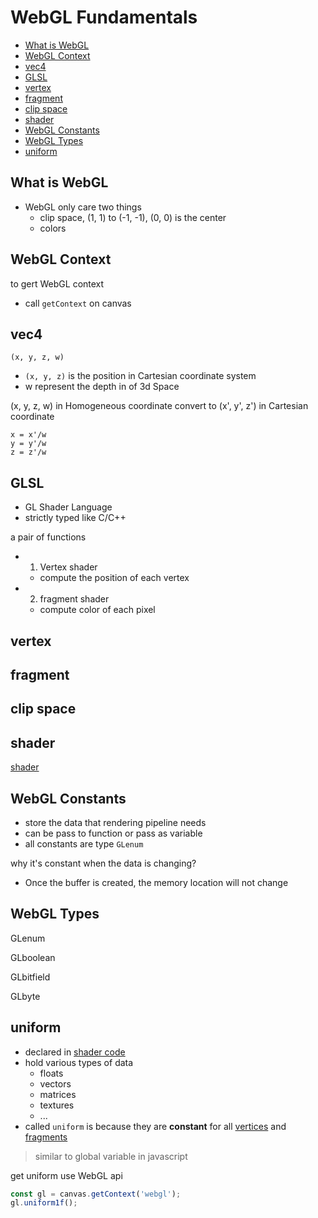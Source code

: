 # WebGL Fundamentals

* [What is WebGL](#what-is-webgl)
* [WebGL Context](#webgl-context)
* [vec4](#vec4)
* [GLSL](#glsl)
* [vertex](#vertex)
* [fragment](#fragment)
* [clip space](#clip-space)
* [shader](#shader)
* [WebGL Constants](#webgl-constants)
* [WebGL Types](#webgl-types)
* [uniform](#uniform)

## What is WebGL

- WebGL only care two things
  - clip space, (1, 1) to (-1, -1), (0, 0) is the center
  - colors

## WebGL Context

to gert WebGL context

- call `getContext` on canvas

## vec4

`(x, y, z, w)`

- `(x, y, z)` is the position in Cartesian coordinate system
- w represent the depth in of 3d Space

(x, y, z, w) in Homogeneous coordinate convert to (x', y', z') in Cartesian coordinate

```
x = x'/w
y = y'/w
z = z'/w
```

## GLSL

- GL Shader Language
- strictly typed like C/C++

a pair of functions

- 1. Vertex shader
  - compute the position of each vertex
- 2. fragment shader
  - compute color of each pixel

## vertex

## fragment

## clip space

## shader

[shader](webgl-shader.md)

## WebGL Constants

- store the data that rendering pipeline needs
- can be pass to function or pass as variable
- all constants are type `GLenum`

why it's constant when the data is changing?

- Once the buffer is created, the memory location will not change

## WebGL Types

GLenum

GLboolean

GLbitfield

GLbyte

## uniform

- declared in [shader code](#shader-code)
- hold various types of data
  - floats
  - vectors
  - matrices
  - textures
  - ...
- called `uniform` is because they are **constant** for all [vertices](#vertex) and [fragments](fragment)

> similar to global variable in javascript

get uniform use WebGL api

```js
const gl = canvas.getContext('webgl');
gl.uniform1f();
```